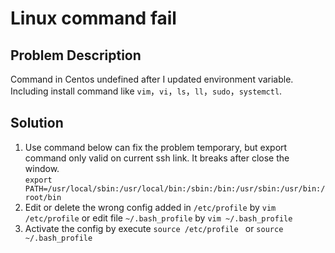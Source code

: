 # Linux command fail

## Problem Description
Command in Centos undefined after I updated environment variable. Including install command like `vim`，`vi`，`ls`，`ll`，`sudo`，`systemctl`.

## Solution
1. Use command below can fix the problem temporary, but export command only valid on current ssh link. It breaks after close the window.  
`export PATH=/usr/local/sbin:/usr/local/bin:/sbin:/bin:/usr/sbin:/usr/bin:/root/bin`
2. Edit or delete the wrong config added in  `/etc/profile` by `vim /etc/profile`
or edit file `~/.bash_profile` by `vim ~/.bash_profile`
3. Activate the config by execute `source /etc/profile ` or  `source ~/.bash_profile`